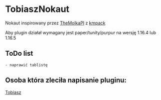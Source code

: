 # TobiaszNokaut

Nokaut inspirowany przez [TheMolkaPl](https://github.com/TheMolkaPL) z [kmpack](https://kwadratowa.tv/kmpack)

Aby plugin działał wymagany jest paper/tunity/purpur na wersję 1.16.4 lub 1.16.5

## ToDo list

```
- naprawić tablistę
```

## Osoba która zleciła napisanie pluginu:
[Tobiasz](https://discord.gg/6RnSc45pz8)
